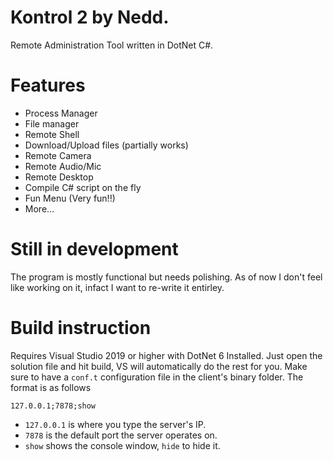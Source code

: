 # Kontrol 2 by Nedd.
Remote Administration Tool written in DotNet C#.

# Features
- Process Manager
- File manager
- Remote Shell
- Download/Upload files (partially works)
- Remote Camera
- Remote Audio/Mic
- Remote Desktop
- Compile C# script on the fly
- Fun Menu (Very fun!!)
- More...

# Still in development
The program is mostly functional but needs polishing. As of now I don't feel like working on it, infact I want to re-write it entirley.

# Build instruction
Requires Visual Studio 2019 or higher with DotNet 6 Installed. 
Just open the solution file and hit build, VS will automatically do the rest for you.
Make sure to have a `conf.t` configuration file in the client's binary folder.
The format is as follows
```
127.0.0.1;7878;show
```
- `127.0.0.1` is where you type the server's IP.
- `7878` is the default port the server operates on.
- `show` shows the console window, `hide` to hide it. 
